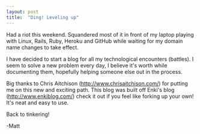 ```yaml
---
layout: post
title:  "Ding! Leveling up"
---
```


Had a riot this weekend. Squandered most of it in front of my laptop playing with Linux, Rails, Ruby, Heroku and GitHub while waiting for my domain name changes to take effect.

I have decided to start a blog for all my technological encounters (battles). I seem to solve a new problem every day, I believe it's worth while documenting them, hopefully helping someone else out in the process.

Big thanks to Chris Aitchison (http://www.chrisaitchison.com/) for putting me on this new and exciting path. This blog was built off Enki's blog (http://www.enkiblog.com/) check it out if you feel like forking up your own! It's neat and easy to use.

Back to tinkering!

-Matt